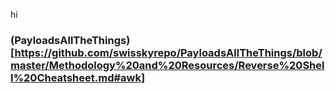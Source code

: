 hi

### (PayloadsAllTheThings)[https://github.com/swisskyrepo/PayloadsAllTheThings/blob/master/Methodology%20and%20Resources/Reverse%20Shell%20Cheatsheet.md#awk]
